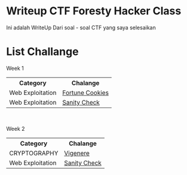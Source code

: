 # Writeup CTF Foresty Hacker Class

Ini adalah WriteUp Dari soal - soal CTF yang saya selesaikan 


# List Challange
Week 1
<table>
  <tr>
      <th>Category</th>
      <th>Chalange</th>
  </tr>
  <tr>
    <td>Web Exploitation</td>
    <td><a href="https://github.com/Junior-Programming/ctf-WriteUp/tree/main/Web%20Exploitation/Fortune%20Cookies">Fortune Cookies</a></td>
  </tr>
  <tr>
    <td>Web Exploitation</td>
    <td><a href="https://github.com/Junior-Programming/ctf-WriteUp/tree/main/Web%20Exploitation/Sanity%20Check">Sanity Check</a></td>
  </tr>
</table>

<br>

Week 2
<table>
  <tr>
      <th>Category</th>
      <th>Chalange</th>
  </tr>
  <tr>
    <td>CRYPTOGRAPHY</td>
    <td><a href="https://github.com/Junior-Programming/ctf-WriteUp/tree/main/CRYPTOGRAPHY/Vigenere">Vigenere</a></td>
  </tr>
  <tr>
    <td>Web Exploitation</td>
    <td><a href="https://github.com/Junior-Programming/ctf-WriteUp/tree/main/Web%20Exploitation/Sanity%20Check">Sanity Check</a></td>
  </tr>
</table>
